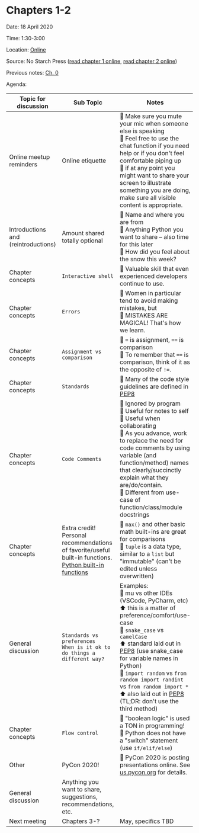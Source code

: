 # Chapters 1-2

Date: 18 April 2020

Time: 1:30-3:00

Location: [Online](https://meet.google.com/xfy-wqgu-wdc)

Source: No Starch Press ([read chapter 1 online](https://automatetheboringstuff.com/2e/chapter1/), [read chapter 2 online](https://automatetheboringstuff.com/2e/chapter2/))

Previous notes: [Ch. 0](ch0.md)

Agenda:

**Topic for discussion** | **Sub Topic** | **Notes** |
-- | -- | --
Online meetup reminders |Online etiquette |:sparkling_heart: Make sure you mute your mic when someone else is speaking<br>:sparkling_heart: Feel free to use the chat function if you need help or if you don't feel comfortable piping up<br>:sparkling_heart: if at any point you might want to share your screen to illustrate something you are doing, make sure all visible content is appropriate. |
Introductions and (reintroductions) | Amount shared totally optional |:sparkling_heart: Name and where you are from<br>:sparkling_heart: Anything Python you want to share – also time for this later<br>:sparkling_heart: How did you feel about the snow this week?
Chapter concepts |`Interactive shell` |:sparkling_heart: Valuable skill that even experienced developers continue to use. |
Chapter concepts |`Errors` |:sparkling_heart: Women in particular tend to avoid making mistakes, but<br>:sparkling_heart: MISTAKES ARE MAGICAL! That's how we learn. |
Chapter concepts |`Assignment vs comparison` |:sparkling_heart: `=` is assignment, `==` is comparison<br>:sparkling_heart: To remember that `==` is comparison, think of it as the opposite of `!=`. |
Chapter concepts |`Standards` |:sparkling_heart: Many of the code style guidelines are defined in [PEP8](https://www.python.org/dev/peps/pep-0008/) |
Chapter concepts |`Code Comments` |:sparkling_heart: Ignored by program<br>:sparkling_heart: Useful for notes to self<br>:sparkling_heart: Useful when collaborating<br>:sparkling_heart: As you advance, work to replace the need for code comments by using variable (and function/method) names that clearly/succinctly explain what they are/do/contain.<br>:sparkling_heart: Different from use-case of function/class/module docstrings |
Chapter concepts |Extra credit!<br>Personal recommendations of favorite/useful built-in functions.<br>[Python built-in functions](https://docs.python.org/3/library/functions.html) |:sparkling_heart: `max()` and other basic math built-ins are great for comparisons<br>:sparkling_heart: `tuple` is a data type, similar to a `list` but "immutable" (can't be edited unless overwritten) |
General discussion |`Standards vs preferences`<br>`When is it ok to do things a different way?` |Examples:<br>:sparkling_heart: mu vs other IDEs (VSCode, PyCharm, etc)<br>:arrow_up: this is a matter of preference/comfort/use-case<br>:sparkling_heart: `snake_case` vs `camelCase`<br>:arrow_up: standard laid out in [PEP8](https://www.python.org/dev/peps/pep-0008/) (use snake_case for variable names in Python)<br>:sparkling_heart: `import random` vs `from random import randint` vs `from random import *`<br>:arrow_up: also laid out in [PEP8](https://www.python.org/dev/peps/pep-0008/) (TL;DR: don't use the third method)|
Chapter concepts |`Flow control` |:sparkling_heart: "boolean logic" is used a TON in programming!<br>:sparkling_heart: Python does not have a "switch" statement (use `if/elif/else`) |
Other |PyCon 2020! |:sparkling_heart: PyCon 2020 is posting presentations online. See [us.pycon.org](https://us.pycon.org/2020/online/) for details. |
General discussion |Anything you want to share, suggestions, recommendations, etc. | |
Next meeting |Chapters 3-? |May, specifics TBD |
